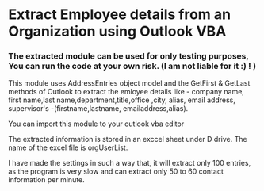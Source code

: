 # Extract Employee details from an Organization using Outlook VBA

### The extracted module can be used for only testing purposes, You can run the code at your own risk. (I am not liable for it :) ! )

This module uses AddressEntries object model and the GetFirst & GetLast methods of Outlook to extract the emloyee details like - 
company name, first name,last name,department,title,office ,city, alias, email address, supervisor's -(firstname,lastname,
emailaddress,alias).

You can import this module to your outlook vba editor

The extracted information is stored in an exccel sheet under D drive. The name of the excel file is orgUserList.

I have made the settings in such a way that, it will extract only 100 entries, as the program is very slow and can extract only 
50 to 60 contact information per minute. 



